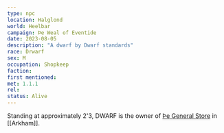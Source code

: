 ```yaml
---
type: npc
location: Halglond 
world: Heelbar
campaign: Þe Weal of Eventide 
date: 2023-08-05
description: "A dwarf by Dwarf standards"
race: Drwarf
sex: M
occupation: Shopkeep
faction: 
first mentioned:
met: 1.1.1
rel: 
status: Alive
---
```


Standing at approximately 2'3, DWARF is the owner of [Þe General Store](Arkham.md#Þe%20General%20Store) in [[Arkham]].